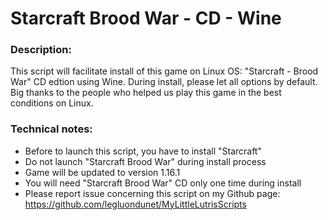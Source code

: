 # Starcraft Brood War - CD - Wine

### Description:
This script will facilitate install of this game on Linux OS:
"Starcraft - Brood War" CD edtion using Wine.
During install, please let all options by default.
Big thanks to the people who helped us play this game in the best conditions on Linux.

### Technical notes:
- Before to launch this script, you have to install "Starcraft"
- Do not launch "Starcraft Brood War" during install process
- Game will be updated to version 1.16.1
- You will need "Starcraft Brood War" CD only one time during install
- Please report issue concerning this script on my Github page:
https://github.com/legluondunet/MyLittleLutrisScripts

